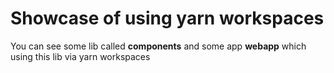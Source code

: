 # Showcase of using yarn workspaces
You can see some lib called **components** and some app **webapp** which using this lib via yarn workspaces
